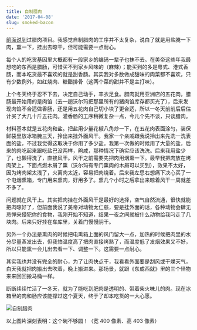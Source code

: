 ```yaml
---
title: 自制腊肉
date: '2017-04-08'
slug: smoked-bacon
---
```


[前面说到](/cn/2017/01/blog/)过腊肉项目。我感觉自制腊肉的工序并不太复杂，说白了就是用盐腌一下肉，熏一下，挂出去晾干，但可能需要一点耐心。

每个人的吃货基因里大概都有一段家乡的编码一辈子也抹不去。在美帝这些年我最想吃的东西是腊肠，可惜买不到家乡风味的（麻辣）；能买到的多是粤式、港式香肠，而本吃货最不喜欢的就是甜香肠。其实我对多数做成甜味的肉菜都不喜欢，只有少数例外，如红烧肉、糖醋排骨（这两个菜的甜并不是主打味）。

上个冬天终于忍不下去，决定自己动手，丰衣足食。腊肉就用亚洲店的五花肉，腊肠最开始用的是肉馅（去一趟沃尔玛把那里所有的猪肉馅库存都买光了），后来发现肉馅不合适做香肠，还是用五花肉自己切小块了更合适，所以一冬天前前后后估计买了大几十斤五花肉。灌香肠的工序稍微复杂一点，今儿个先不谈，只谈腊肉。

材料基本就是五花肉和盐。把盐用少量花椒八角炒一下，在五花肉表面涂匀，装保鲜袋里放冰箱腌三天，拎出来挂外面风干。我家一个亲戚跟我说拎出来先洗一洗表面的盐，不过我觉得这取决于你用了多少盐。我第一次做的时候用了大量的盐，后来的肉吃起来跟吃盐巴没两样，齁咸，那种情况下确实应该洗洗。后来我用盐少了，也懒得洗了，直接风干。风干之前需要先把肉用烟熏一下。最早我把肉放在烤肉架上，下面点燃木屑了熏（沃尔玛有专门熏肉的木屑可以买到），效果不太好，因为烤肉架太浅了，火离肉太近，容易把肉烧着。后来我左思右想痛下决心买了一个电烟熏箱，专门用来熏肉，好用多了。熏几个小时之后拿出来晾着风干一周就差不多了。

问题就在风干上。其实把肉挂在外面风干是最好的选择，空气自然流通，很快就能把肉晾好了，但前面我说了美帝对动物太仁慈，要是挂外面的话，各种动物会肆无忌惮来侵犯你的食物，我刚开始不知道，结果一夜之间就被什么动物给我叼走了几块肉。后来只好挂在车库里，关着门慢慢阴干。

另外一个办法是熏肉的时候把电熏箱上面的风门留大一点，加热的时候把肉里的水分尽量蒸发出去，但我怕温度高了把肉直接烤熟了，而温度低了发烟效果又不好，所以只能熏一会儿出去看一下、调整一下。这需要一点耐心。

其实我也并没有完全的耐心，为了让肉快点干，我看看外面要是刮风或干燥天气，白天我就把肉搬出去吹着，晚上搬进来。那场景，就跟《东成西就》里的三个怪物来来回回搬马桶一样。

断断续续忙活了一冬天，就为了能吃到肥肉是透明的、带着柴火味儿的肉。现在冰箱里的肉和肠应该能撑过这个夏天，终于了却本吃货的一大心愿。

![自制腊肉](https://db.yihui.org/images/smoked-bacon.jpg)

以上图片深刻表明：这个碗不够圆！（宽 400 像素、高 403 像素）
